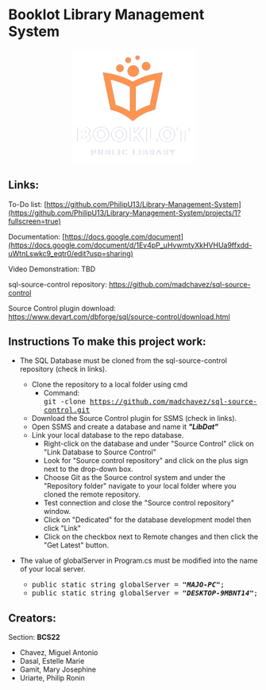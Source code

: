 # Booklot Library Management System

<p align="center">
  <a href="https://github.com/PhilipU13/Library-Management-System">
    <img src="LibraryManagementSystem/Resources/final-logo.png" width="250" alt="Booklot Library logo">
  </a>
</p>

## Links:

To-Do list: [https://github.com/PhilipU13/Library-Management-System](https://github.com/PhilipU13/Library-Management-System/projects/1?fullscreen=true)

Documentation: [https://docs.google.com/document](https://docs.google.com/document/d/1Ev4pP_uHvwmtyXkHVHUa9ffxdd-uWtnLswkc9_eqtr0/edit?usp=sharing)

Video Demonstration: TBD

sql-source-control repository: https://github.com/madchavez/sql-source-control

Source Control plugin download: https://www.devart.com/dbforge/sql/source-control/download.html

## Instructions To make this project work: 

* The SQL Database must be cloned from the sql-source-control repository (check in links).
  * Clone the repository to a local folder using cmd
    * Command: </br> <kbd>git -clone https://github.com/madchavez/sql-source-control.git</kbd>
  * Download the Source Control plugin for SSMS (check in links).
  * Open SSMS and create a database and name it ***"LibDat"***
  * Link your local database to the repo database.
    * Right-click on the database and under "Source Control" click on "Link Database to Source Control"
    * Look for "Source control repository" and click on the plus sign next to the drop-down box.
    * Choose Git as the Source control system and under the "Repository folder" navigate to your local folder where you cloned the remote repository. 
    * Test connection and close the "Source control repository" window.
    * Click on "Dedicated" for the database development model then click "Link"
    * Click on the checkbox next to Remote changes and then click the "Get Latest" button.
  
* The value of globalServer in Program.cs must be modified into the name of your local server.
  * <kbd>public static string globalServer = ***"MAJO-PC"***;</kbd>
  * <kbd>public static string globalServer = ***"DESKTOP-9MBNT14"***;</kbd>
 
## Creators:

Section: **BCS22**
  * Chavez, Miguel Antonio
  * Dasal, Estelle Marie
  * Gamit, Mary Josephine
  * Uriarte, Philip Ronin
